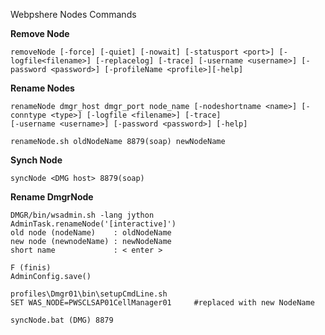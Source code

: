 Webpshere Nodes Commands

**Remove Node**
```
removeNode [-force] [-quiet] [-nowait] [-statusport <port>] [-logfile<filename>] [-replacelog] [-trace] [-username <username>] [-password <password>] [-profileName <profile>][-help]
```

**Rename Nodes**
```
renameNode dmgr_host dmgr_port node_name [-nodeshortname <name>] [-conntype <type>] [-logfile <filename>] [-trace]
[-username <username>] [-password <password>] [-help]
```
```
renameNode.sh oldNodeName 8879(soap) newNodeName
```

**Synch Node**

```
syncNode <DMG host> 8879(soap)
```

**Rename DmgrNode**
```
DMGR/bin/wsadmin.sh -lang jython
AdminTask.renameNode('[interactive]')
old node (nodeName)    : oldNodeName
new node (newnodeName) : newNodeName
short name             : < enter >

F (finis)
AdminConfig.save()
```
```
profiles\Dmgr01\bin\setupCmdLine.sh 
SET WAS_NODE=PWSCLSAP01CellManager01     #replaced with new NodeName  
```
```
syncNode.bat (DMG) 8879 
```
